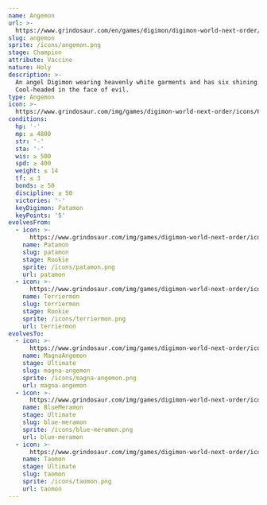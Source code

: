 ```yaml
---
name: Angemon
url: >-
  https://www.grindosaur.com/en/games/digimon/digimon-world-next-order/digimon/62-angemon
slug: angemon
sprite: /icons/angemon.png
stage: Champion
attribute: Vaccine
nature: Holy
description: >-
  An angel Digimon wearing heavenly white garments and has six shining wings.
  Cool-headed in the face of evil.
type: Angemon
icon: >-
  https://www.grindosaur.com/img/games/digimon-world-next-order/icons/62-angemon-icon.png
conditions:
  hp: '-'
  mp: ≥ 4800
  str: '-'
  sta: '-'
  wis: ≥ 500
  spd: ≥ 400
  weight: ≤ 14
  tf: ≤ 3
  bonds: ≥ 50
  discipline: ≥ 50
  victories: '-'
  keyDigimon: Patamon
  keyPoints: '5'
evolvesFrom:
  - icon: >-
      https://www.grindosaur.com/img/games/digimon-world-next-order/icons/26-patamon-icon-small.png
    name: Patamon
    slug: patamon
    stage: Rookie
    sprite: /icons/patamon.png
    url: patamon
  - icon: >-
      https://www.grindosaur.com/img/games/digimon-world-next-order/icons/34-terriermon-icon-small.png
    name: Terriermon
    slug: terriermon
    stage: Rookie
    sprite: /icons/terriermon.png
    url: terriermon
evolvesTo:
  - icon: >-
      https://www.grindosaur.com/img/games/digimon-world-next-order/icons/115-magnaangemon-icon-small.png
    name: MagnaAngemon
    stage: Ultimate
    slug: magna-angemon
    sprite: /icons/magna-angemon.png
    url: magna-angemon
  - icon: >-
      https://www.grindosaur.com/img/games/digimon-world-next-order/icons/138-bluemeramon-icon-small.png
    name: BlueMeramon
    stage: Ultimate
    slug: blue-meramon
    sprite: /icons/blue-meramon.png
    url: blue-meramon
  - icon: >-
      https://www.grindosaur.com/img/games/digimon-world-next-order/icons/124-taomon-icon-small.png
    name: Taomon
    stage: Ultimate
    slug: taomon
    sprite: /icons/taomon.png
    url: taomon
---
```


